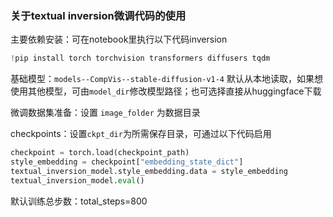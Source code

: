 ### 关于textual inversion微调代码的使用

主要依赖安装：可在notebook里执行以下代码inversion

```python
!pip install torch torchvision transformers diffusers tqdm
```

基础模型：`models--CompVis--stable-diffusion-v1-4` 默认从本地读取，如果想使用其他模型，可由`model_dir`修改模型路径；也可选择直接从huggingface下载

微调数据集准备：设置 `image_folder` 为数据目录

checkpoints：设置`ckpt_dir`为所需保存目录，可通过以下代码启用

```python
checkpoint = torch.load(checkpoint_path)
style_embedding = checkpoint["embedding_state_dict"]
textual_inversion_model.style_embedding.data = style_embedding
textual_inversion_model.eval()
```
默认训练总步数：total_steps=800
